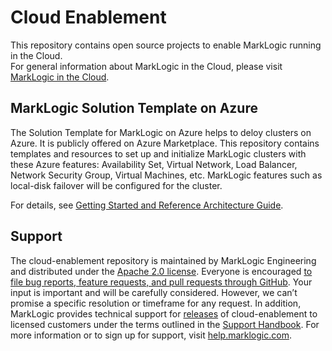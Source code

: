 # Cloud Enablement

This repository contains open source projects to enable MarkLogic running in the Cloud.  
For general information about MarkLogic in the Cloud, please visit [MarkLogic in the Cloud](https://developer.marklogic.com/products/cloud).

## MarkLogic Solution Template on Azure

The Solution Template for MarkLogic on Azure helps to deloy clusters on Azure. It is publicly offered on Azure Marketplace. This repository contains templates and resources to set up and initialize MarkLogic clusters with these Azure features: Availability Set, Virtual Network, Load Balancer, Network Security Group, Virtual Machines, etc. MarkLogic features such as local-disk failover will be configured for the cluster.

For details, see [Getting Started and Reference Architecture Guide](https://github.com/marklogic/cloud-enablement/blob/master/azure/README.md).

## Support

The cloud-enablement repository is maintained by MarkLogic Engineering and distributed under the [Apache 2.0 license](https://github.com/marklogic/cloud-enablement/blob/master/LICENSE.TXT). Everyone is encouraged [to file bug reports, feature requests, and pull requests through GitHub](https://github.com/marklogic/cloud-enablement/issues/new). Your input is important and will be carefully considered. However, we can’t promise a specific resolution or timeframe for any request. In addition, MarkLogic provides technical support for [releases](https://github.com/marklogic/cloud-enablement/releases) of cloud-enablement to licensed customers under the terms outlined in the [Support Handbook](http://www.marklogic.com/files/Mark_Logic_Support_Handbook.pdf). For more information or to sign up for support, visit [help.marklogic.com](http://help.marklogic.com).

